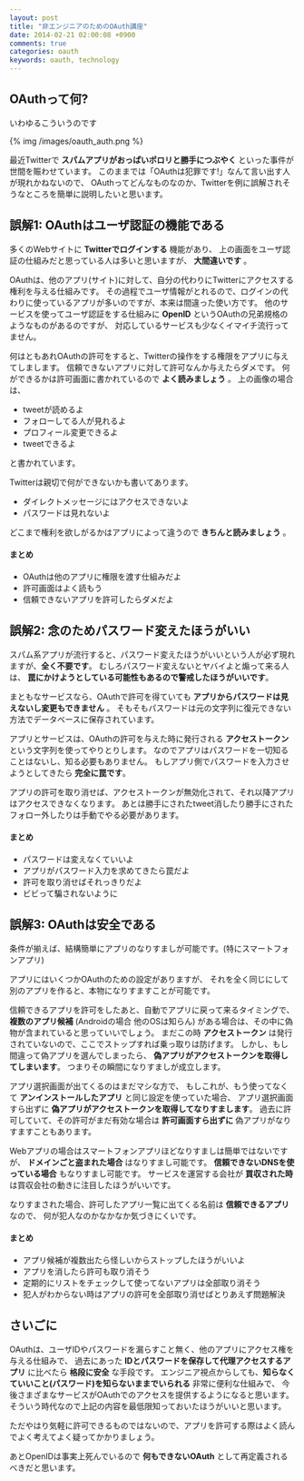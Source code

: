 ```yaml
---
layout: post
title: "非エンジニアのためのOAuth講座"
date: 2014-02-21 02:00:08 +0900
comments: true
categories: oauth
keywords: oauth, technology
---
```


## OAuthって何?

いわゆるこういうのです

{% img  /images/oauth_auth.png %}

最近Twitterで **スパムアプリがおっぱいポロリと勝手につぶやく** といった事件が世間を賑わせています。
このままでは「OAuthは犯罪です!」なんて言い出す人が現れかねないので、
OAuthってどんなものなのか、Twitterを例に誤解されそうなところを簡単に説明したいと思います。

## 誤解1: OAuthはユーザ認証の機能である

多くのWebサイトに **Twitterでログインする** 機能があり、
上の画面をユーザ認証の仕組みだと思っている人は多いと思いますが、 **大間違いです** 。

OAuthは、他のアプリ(サイト)に対して、自分の代わりにTwitterにアクセスする権利を与える仕組みです。
その過程でユーザ情報がとれるので、ログインの代わりに使っているアプリが多いのですが、本来は間違った使い方です。
他のサービスを使ってユーザ認証をする仕組みに **OpenID** というOAuthの兄弟規格のようなものがあるのですが、
対応しているサービスも少なくイマイチ流行ってません。

何はともあれOAuthの許可をすると、Twitterの操作をする権限をアプリに与えてしまします。
信頼できないアプリに対して許可なんか与えたらダメです。
何ができるかは許可画面に書かれているので **よく読みましょう** 。
上の画像の場合は、

- tweetが読めるよ
- フォローしてる人が見れるよ
- プロフィール変更できるよ
- tweetできるよ

と書かれています。

Twitterは親切で何ができないかも書いてあります。

- ダイレクトメッセージにはアクセスできないよ
- パスワードは見れないよ

どこまで権利を欲しがるかはアプリによって違うので **きちんと読みましょう** 。

#### まとめ

- OAuthは他のアプリに権限を渡す仕組みだよ
- 許可画面はよく読もう
- 信頼できないアプリを許可したらダメだよ

## 誤解2: 念のためパスワード変えたほうがいい

スパム系アプリが流行すると、パスワード変えたほうがいいという人が必ず現れますが、**全く不要です**。
むしろパスワード変えないとヤバイよと煽って来る人は、
**罠にかけようとしている可能性もあるので警戒したほうがいいです**。

まともなサービスなら、OAuthで許可を得ていても **アプリからパスワードは見えないし変更もできません** 。
そもそもパスワードは元の文字列に復元できない方法でデータベースに保存されています。

アプリとサービスは、OAuthの許可を与えた時に発行される **アクセストークン** という文字列を使ってやりとりします。
なのでアプリはパスワードを一切知ることはないし、知る必要もありません。
もしアプリ側でパスワードを入力させようとしてきたら **完全に罠です**。

アプリの許可を取り消せば、アクセストークンが無効化されて、それ以降アプリはアクセスできなくなります。
あとは勝手にされたtweet消したり勝手にされたフォロー外したりは手動でやる必要があります。

#### まとめ

- パスワードは変えなくていいよ
- アプリがパスワード入力を求めてきたら罠だよ
- 許可を取り消せばそれっきりだよ
- ビビって騙されないように

## 誤解3: OAuthは安全である

条件が揃えば、結構簡単にアプリのなりすましが可能です。(特にスマートフォンアプリ)

アプリにはいくつかOAuthのための設定がありますが、
それを全く同じにして別のアプリを作ると、本物になりすますことが可能です。

信頼できるアプリを許可をしたあと、自動でアプリに戻って来るタイミングで、
**複数のアプリ候補** (Androidの場合 他のOSは知らん) がある場合は、その中に偽物が含まれていると思っていいでしょう。
まだこの時 **アクセストークン** は発行されていないので、ここでストップすれば乗っ取りは防げます。
しかし、もし間違って偽アプリを選んでしまったら、 **偽アプリがアクセストークンを取得してしまいます**。
つまりその瞬間になりすましが成立します。

アプリ選択画面が出てくるのはまだマシな方で、
もしこれが、もう使ってなくて **アンインストールしたアプリ** と同じ設定を使っていた場合、
アプリ選択画面すら出ずに **偽アプリがアクセストークンを取得してなりすまします**。
過去に許可していて、その許可がまだ有効な場合は **許可画面すら出ずに** 偽アプリがなりすますこともあります。

Webアプリの場合はスマートフォンアプリほどなりすましは簡単ではないですが、
**ドメインごと盗まれた場合** はなりすまし可能です。
**信頼できないDNSを使っている場合** もなりすまし可能です。
サービスを運営する会社が **買収された時** は買収会社の動きに注目したほうがいいです。

なりすまされた場合、許可したアプリ一覧に出てくる名前は **信頼できるアプリ** なので、
何が犯人なのかなかなか気づきにくいです。

#### まとめ

- アプリ候補が複数出たら怪しいからストップしたほうがいいよ
- アプリを消したら許可も取り消そう
- 定期的にリストをチェックして使ってないアプリは全部取り消そう
- 犯人がわからない時はアプリの許可を全部取り消せばとりあえず問題解決

## さいごに

OAuthは、ユーザIDやパスワードを漏らすこと無く、他のアプリにアクセス権を与える仕組みで、
過去にあった **IDとパスワードを保存して代理アクセスするアプリ** に比べたら **格段に安全** な手段です。
エンジニア視点からしても、**知らなくていいこと(パスワード)を知らないままでいられる** 非常に便利な仕組みで、
今後さまざまなサービスがOAuthでのアクセスを提供するようになると思います。
そういう時代なので上記の内容を最低限知っておいたほうがいいと思います。

ただやはり気軽に許可できるものではないので、アプリを許可する際はよく読んでよく考えてよく疑ってかかりましょう。


あとOpenIDは事実上死んでいるので **何もできないOAuth** として再定義されるべきだと思います。
